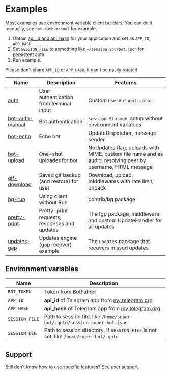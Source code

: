 # Examples

Most examples use environment variable client builders.
You can do it manually, see `bot-auth-manual` for example.

1. Obtain [api_id and api_hash](https://core.telegram.org/api/obtaining_api_id) for your application and set as `APP_ID`, `APP_HASH`
2. Set `SESSION_FILE` to something like `~/session.yourbot.json` for persistent auth
3. Run example.

Please don't share `APP_ID` or `APP_HASH`, it can't be easily rotated.

| Name                                        | Description         | Features |
|---------------------------------------------|---------------------|----------|
| [auth](auth/main.go)                        | User authentication from terminal input | Custom `UserAuthenticator`
| [bot-auth-manual](bot-auth-manual/main.go)  | Bot authentication  | `session.Storage`, setup without environment variables
| [bot-echo](bot-echo/main.go)                | Echo bot            | UpdateDispatcher, message sender
| [bot-upload](bot-upload/main.go)            | One-shot uploader for bot | NoUpdates flag, uploads with MIME, custom file name and as audio, resolving peer by username, HTML message
| [gif-download](gif-download/main.go)        | Saved gif backup (and restore) for user | Download, upload, middlewares with rate limit, unpack
| [bg-run](bg-run/main.go)                    | Using client without Run | contrib/bg package
| [pretty-print](pretty-print/main.go)        | Pretty-print requests, responses and updates | The tgp package, middleware and custom UpdateHandler for all updates
| [updates-gap](updates-gap-recover/main.go)  | Updates engine (gap recover) example | The `updates` package that recovers missed updates

## Environment variables

| Name             | Description
|------------------|---------------
| `BOT_TOKEN`      | Token from [BotFather](https://core.telegram.org/bots#6-botfather)
| `APP_ID`         | **api_id** of Telegram app from [my.telegram.org](https://my.telegram.org/apps)
| `APP_HASH`       | **api_hash** of Telegram app from [my.telegram.org](https://my.telegram.org/apps)
| `SESSION_FILE`   | Path to session file, like `/home/super-bot/.gotd/session.super-bot.json`
| `SESSION_DIR`    | Path to session directory, if `SESSION_FILE` is not set, like `/home/super-bot/.gotd`

## Support

Still don't know how to use specific features? See [user support](../.github/SUPPORT.md).
